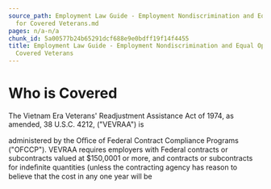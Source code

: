 ```yaml
---
source_path: Employment Law Guide - Employment Nondiscrimination and Equal Opportunity
  for Covered Veterans.md
pages: n/a-n/a
chunk_id: 5a00577b24b65291dcf688e9e0bdff19f14f4455
title: Employment Law Guide - Employment Nondiscrimination and Equal Opportunity for
  Covered Veterans
---
```

# Who is Covered

The Vietnam Era Veterans' Readjustment Assistance Act of 1974, as amended, 38 U.S.C. 4212, ("VEVRAA") is

administered by the Oﬃce of Federal Contract Compliance Programs ("OFCCP"). VEVRAA requires employers with Federal contracts or subcontracts valued at $150,0001 or more, and contracts or subcontracts for indeﬁnite quantities (unless the contracting agency has reason to believe that the cost in any one year will be
